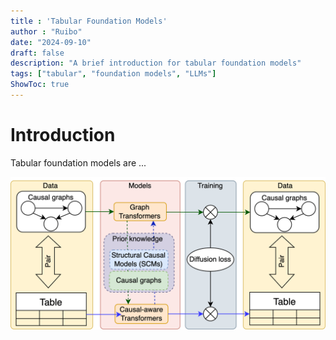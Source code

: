 ```yaml
---
title : 'Tabular Foundation Models'
author : "Ruibo"
date: "2024-09-10"
draft: false
description: "A brief introduction for tabular foundation models"
tags: ["tabular", "foundation models", "LLMs"]
ShowToc: true
---
```

# Introduction
Tabular foundation models are ...


![](images/CTFM.png "Demonstration")
